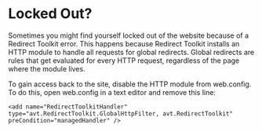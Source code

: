 # Locked Out?

Sometimes you might find yourself locked out of the website because of a Redirect Toolkit error. This happens because Redirect Toolkit installs an HTTP module to handle all requests for global redirects. Global redirects are rules that get evaluated for every HTTP request, regardless of the page where the module lives. 

To gain access back to the site, disable the HTTP module from web.config. To do this, open web.config in a text editor and remove this line:

    <add name="RedirectToolkitHandler" type="avt.RedirectToolkit.GlobalHttpFilter, avt.RedirectToolkit" preCondition="managedHandler" />
